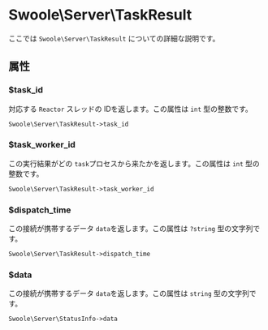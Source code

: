 # Swoole\Server\TaskResult

ここでは `Swoole\Server\TaskResult` についての詳細な説明です。
## 属性
### $task_id
対応する `Reactor` スレッドの IDを返します。この属性は `int` 型の整数です。

```php
Swoole\Server\TaskResult->task_id
```
### $task_worker_id
この実行結果がどの `task`プロセスから来たかを返します。この属性は `int` 型の整数です。

```php
Swoole\Server\TaskResult->task_worker_id
```
### $dispatch_time
この接続が携帯するデータ `data`を返します。この属性は `?string` 型の文字列です。

```php
Swoole\Server\TaskResult->dispatch_time
```
### $data
この接続が携帯するデータ `data`を返します。この属性は `string` 型の文字列です。

```php
Swoole\Server\StatusInfo->data
```
